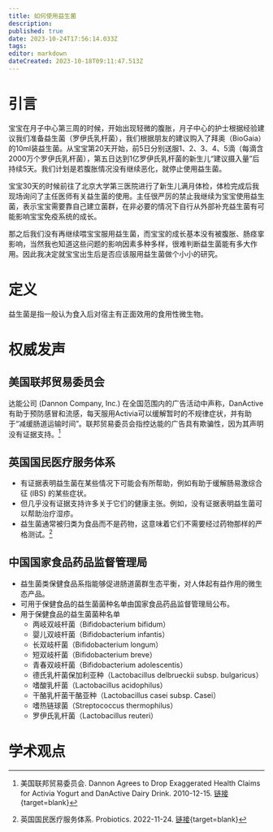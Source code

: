 ```yaml
---
title: 如何使用益生菌
description: 
published: true
date: 2023-10-24T17:56:14.033Z
tags: 
editor: markdown
dateCreated: 2023-10-18T09:11:47.513Z
---
```


# 引言
宝宝在月子中心第三周的时候，开始出现轻微的腹胀，月子中心的护士根据经验建议我们准备益生菌（罗伊氏乳杆菌），我们根据朋友的建议购入了拜奥（BioGaia）的10ml装益生菌。从宝宝第20天开始，前5日分别送服1、2、3、4、5滴（每滴含2000万个罗伊氏乳杆菌），第五日达到1亿罗伊氏乳杆菌的新生儿“建议摄入量”后持续5天。我们计划是若腹胀情况没有继续恶化，就停止使用益生菌。

宝宝30天的时候前往了北京大学第三医院进行了新生儿满月体检，体检完成后我现场询问了主任医师有关益生菌的使用。主任很严厉的禁止我继续为宝宝使用益生菌，表示宝宝需要靠自己建立菌群，在非必要的情况下自行从外部补充益生菌有可能影响宝宝免疫系统的成长。

那之后我们没有再继续喂宝宝服用益生菌，而宝宝的成长基本没有被腹胀、肠痉挛影响，当然我也知道这些问题的影响因素多种多样，很难判断益生菌能有多大作用。因此我决定就宝宝出生后是否应该服用益生菌做个小小的研究。

# 定义
益生菌是指一般认为食入后对宿主有正面效用的食用性微生物。

# 权威发声
## 美国联邦贸易委员会
达能公司 (Dannon Company, Inc.) 在全国范围内的广告活动中声称，DanActive有助于预防感冒和流感，每天服用Activia可以缓解暂时的不规律症状，并有助于“减缓肠道运输时间”。联邦贸易委员会指控达能的广告具有欺骗性，因为其声明没有证据支持。[^1]

## 英国国民医疗服务体系
- 有证据表明益生菌在某些情况下可能会有所帮助，例如有助于缓解肠易激综合征 (IBS) 的某些症状。
- 但几乎没有证据支持许多关于它们的健康主张。例如，没有证据表明益生菌可以帮助治疗湿疹。
- 益生菌通常被归类为食品而不是药物，这意味着它们不需要经过药物那样的严格测试。[^2]

## 中国国家食品药品监督管理局
- 益生菌类保健食品系指能够促进肠道菌群生态平衡，对人体起有益作用的微生态产品。
- 可用于保健食品的益生菌菌种名单由国家食品药品监督管理局公布。
- 用于保健食品的益生菌菌种名单
	- 两岐双岐杆菌（Bifidobacterium bifidum）
  - 婴儿双岐杆菌（Bifidobacterium infantis）
  - 长双岐杆菌（Bifidobacterium longum）
  - 短双岐杆菌（Bifidobacterium breve）
  - 青春双岐杆菌（Bifidobacterium adolescentis）
  - 德氏乳杆菌保加利亚种（Lactobacillus delbrueckii subsp. bulgaricus）
  - 嗜酸乳杆菌（Lactobacillus acidophilus）
  - 干酪乳杆菌干酪亚种（Lactobacillus casei subsp. Casei）
  - 嗜热链球菌（Streptococcus thermophilus）
  - 罗伊氏乳杆菌（Lactobacillus reuteri）

# 学术观点






[^1]: 美国联邦贸易委员会. Dannon Agrees to Drop Exaggerated Health Claims for Activia Yogurt and DanActive Dairy Drink. 2010-12-15. [链接](https://www.ftc.gov/news-events/news/press-releases/2010/12/dannon-agrees-drop-exaggerated-health-claims-activia-yogurt-danactive-dairy-drink){target=blank}
[^2]: 英国国民医疗服务体系. Probiotics. 2022-11-24. [链接](https://www.nhs.uk/conditions/probiotics/){target=blank}
